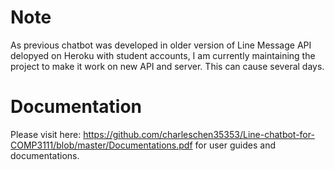 # Note

As previous chatbot was developed in older version of Line Message API delopyed on Heroku with student accounts, I am currently maintaining the project to make it work on new API and server. This can cause several days.

# Documentation

Please visit here: https://github.com/charleschen35353/Line-chatbot-for-COMP3111/blob/master/Documentations.pdf for user guides and documentations.


